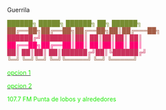 Guerrila
<div><font color="#1ee907"></font></div><div><font color="#4bba1c"></font></div><div><font color="#778c31">██████╗  █████╗ ██████╗ ██╗ ██████╗ </font></div><div><font color="#a45d46">██╔══██╗██╔══██╗██╔══██╗██║██╔═══██╗</font></div><div><font color="#d02f5b">██████╔╝███████║██║  ██║██║██║   ██║</font></div><div><font color="#fd0070">██╔══██╗██╔══██║██║  ██║██║██║   ██║</font></div><div><font color="#ca335d">██║  ██║██║  ██║██████╔╝██║╚██████╔╝</font></div><div><font color="#98664b">╚═╝  ╚═╝╚═╝  ╚═╝╚═════╝ ╚═╝ ╚═════╝ </font></div><div><font color="#659938">                                    </font></div><div><font color="#33cc26"></font></div><div><font color="#00ff13"></font></div>
                                                                                                        
                                             	  
<p>
<p>
<a href="http://giss.tv:8001/guerrillaradio.ogg"><div><font color="#1ee907">opcion 1</font></div></a>
<p>
<a href="https://guerrillaradio.github.io/prendelaradio/"><div><font color="#1ee907">opcion 2</font></div></a>
<p>
<p>
<div><font color="#1ee907">107.7 FM Punta de lobos y alrededores</font></div>
 
